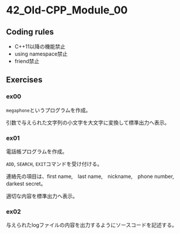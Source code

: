 # 42_Old-CPP_Module_00

## Coding rules
- C++11以降の機能禁止
- using namespace禁止
- friend禁止
## Exercises
### ex00
`megaphone`というプログラムを作成。

引数で与えられた文字列の小文字を大文字に変換して標準出力へ表示。

### ex01
電話帳プログラムを作成。

`ADD`, `SEARCH`, `EXIT`コマンドを受け付ける。

連絡先の項目は、first name,　last name,　nickname,　phone number,　darkest secret。

適切な内容を標準出力へ表示。

### ex02
与えられたlogファイルの内容を出力するようにソースコードを記述する。
